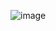 ![image](https://github.com/fabalvesfr/webplayer-frontend/assets/127202217/826ef30c-28f0-4c6a-b0f1-f43e9266e513)
